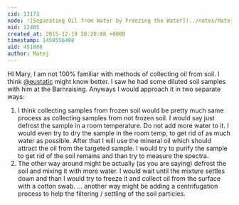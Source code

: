 ```yaml
---
cid: 13173
node: ![Separating Oil from Water by Freezing the Water](../notes/Matej/11-13-2015/separating-oil-from-water-by-freezing-the-water)
nid: 12405
created_at: 2015-12-19 20:20:08 +0000
timestamp: 1450556408
uid: 451808
author: Matej
---
```


HI Mary, I am not 100% familiar with methods of collecting oil from soil. I think [@eustatic](/profile/eustatic) might know better. I saw he had some diluted soil samples with him at the Barnraising. Anyways I would approach it in two separate ways: 
1. I think collecting samples from frozen soil would be pretty much same process as collecting samples from not frozen soil. I would say just defrost the sample in a room temperature. Do not add more water to it. I would even try to dry the sample in the room temp, to get rid of as much water as possible. After that I will use the mineral oil which should attract the oil from the targeted sample. I would try to purify the sample to get rid of the soil remains and than try to measure the spectra. 
2. The other way around might be actually (as you are saying) defrost the soil and mixing it with more water. I would wait until the mixture settles down and than I would try to freeze it and collect oil from the surface with a cotton swab.
... another way might be adding a centrifugation process to help the filtering / settling of the soil particles.